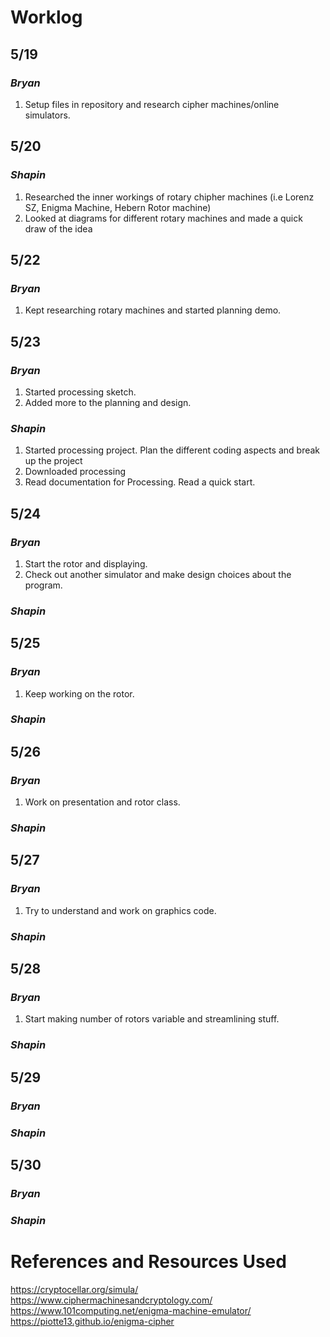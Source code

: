 # Worklog
## 5/19
### ***Bryan***
1. Setup files in repository and research cipher machines/online simulators.

## 5/20
### ***Shapin***
1. Researched the inner workings of rotary chipher machines (i.e Lorenz SZ, Enigma Machine, Hebern Rotor machine)
2. Looked at diagrams for different rotary machines and made a quick draw of the idea

## 5/22
### ***Bryan***
1. Kept researching rotary machines and started planning demo.

## 5/23
### ***Bryan***
1. Started processing sketch.
2. Added more to the planning and design.

### ***Shapin***
1. Started processing project. Plan the different coding aspects and break up the project
2. Downloaded processing
3. Read documentation for Processing. Read a quick start.

## 5/24
### ***Bryan***
1. Start the rotor and displaying.
2. Check out another simulator and make design choices about the program.

### ***Shapin***


## 5/25
### ***Bryan***
1. Keep working on the rotor.


### ***Shapin***


## 5/26
### ***Bryan***
1. Work on presentation and rotor class.

### ***Shapin***


## 5/27
### ***Bryan***
1. Try to understand and work on graphics code.


### ***Shapin***


## 5/28
### ***Bryan***
1. Start making number of rotors variable and streamlining stuff.


### ***Shapin***


## 5/29
### ***Bryan***


### ***Shapin***


## 5/30
### ***Bryan***


### ***Shapin***



# References and Resources Used
https://cryptocellar.org/simula/
https://www.ciphermachinesandcryptology.com/
https://www.101computing.net/enigma-machine-emulator/
https://piotte13.github.io/enigma-cipher
